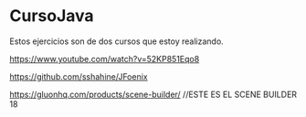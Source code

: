 # CursoJava
Estos ejercicios son de dos cursos que estoy realizando.

https://www.youtube.com/watch?v=52KP851Eqo8

https://github.com/sshahine/JFoenix

https://gluonhq.com/products/scene-builder/   //ESTE ES EL SCENE BUILDER 18
